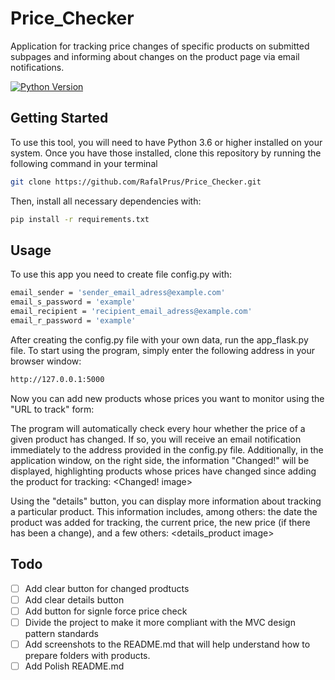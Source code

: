 # Price_Checker
Application for tracking price changes of specific products on submitted subpages and informing about changes on the product page via email notifications.

[![Python Version](https://img.shields.io/badge/python-3.10.6-blue.svg)](https://www.python.org/downloads/release/python-3.10.6/)


## Getting Started
To use this tool, you will need to have Python 3.6 or higher installed on your system. Once you have those installed, clone this repository by running the following command in your terminal
```bash
git clone https://github.com/RafalPrus/Price_Checker.git
```
Then, install all necessary dependencies with:
```bash
pip install -r requirements.txt
```

## Usage
To use this app you need to create file config.py with:
```bash
email_sender = 'sender_email_adress@example.com'
email_s_password = 'example'
email_recipient = 'recipient_email_adress@example.com'
email_r_password = 'example'
```

After creating the config.py file with your own data, run the app_flask.py file. To start using the program, simply enter the following address in your browser window:
```bash
http://127.0.0.1:5000
```

Now you can add new products whose prices you want to monitor using the "URL to track" form:
<URL form image>

The program will automatically check every hour whether the price of a given product has changed. If so, you will receive an email notification immediately to the address provided in the config.py file. Additionally, in the application window, on the right side, the information "Changed!" will be displayed, highlighting products whose prices have changed since adding the product for tracking:
<Changed! image>

Using the "details" button, you can display more information about tracking a particular product. This information includes, among others: the date the product was added for tracking, the current price, the new price (if there has been a change), and a few others:
<details_product image>

## Todo
- [ ] Add clear button for changed prodtucts
- [ ] Add clear details button
- [ ] Add button for signle force price check 
- [ ] Divide the project to make it more compliant with the MVC design pattern standards
- [ ] Add screenshots to the README.md that will help understand how to prepare folders with products.
- [ ] Add Polish README.md
